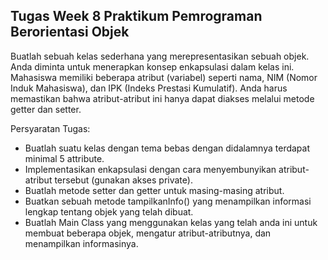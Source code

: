 ## Tugas Week 8 Praktikum Pemrograman Berorientasi Objek

Buatlah sebuah kelas sederhana yang merepresentasikan sebuah objek. Anda diminta untuk menerapkan konsep enkapsulasi dalam kelas ini. Mahasiswa memiliki beberapa atribut (variabel) seperti nama, NIM (Nomor Induk Mahasiswa), dan IPK (Indeks Prestasi Kumulatif). Anda harus memastikan bahwa atribut-atribut ini hanya dapat diakses melalui metode getter dan setter.

Persyaratan Tugas:

- Buatlah suatu kelas dengan tema bebas dengan didalamnya terdapat minimal 5 attribute.
- Implementasikan enkapsulasi dengan cara menyembunyikan atribut-atribut tersebut (gunakan akses private).
- Buatlah metode setter dan getter untuk masing-masing atribut.
- Buatkan sebuah metode tampilkanInfo() yang menampilkan informasi lengkap tentang objek yang telah dibuat.
- Buatlah Main Class yang menggunakan kelas yang telah anda ini untuk membuat beberapa objek, mengatur atribut-atributnya, dan menampilkan informasinya.
